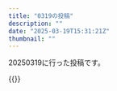 ```yaml
---
title: "0319の投稿"
description: ""
date: "2025-03-19T15:31:21Z"
thumbnail: ""
---
```

20250319に行った投稿です。
<!--more-->
{{<othersns text="他人の感想を脳に流し込めればどんな環境でもいいんだよな" url="https://qunagi.qunagi.net/notice/AsCEMRCBv9vCpX0FN2" screenname="jme/k.h" date="2025-03-19T00:53:42.000Z">}}
